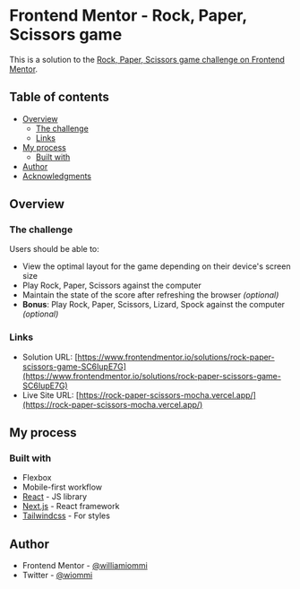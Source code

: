 # Frontend Mentor - Rock, Paper, Scissors game

This is a solution to the [Rock, Paper, Scissors game challenge on Frontend Mentor](https://www.frontendmentor.io/challenges/rock-paper-scissors-game-pTgwgvgH). 

## Table of contents

- [Overview](#overview)
  - [The challenge](#the-challenge)
  - [Links](#links)
- [My process](#my-process)
  - [Built with](#built-with)
- [Author](#author)
- [Acknowledgments](#acknowledgments)

## Overview

### The challenge

Users should be able to:

- View the optimal layout for the game depending on their device's screen size
- Play Rock, Paper, Scissors against the computer
- Maintain the state of the score after refreshing the browser _(optional)_
- **Bonus**: Play Rock, Paper, Scissors, Lizard, Spock against the computer _(optional)_

### Links

- Solution URL: [https://www.frontendmentor.io/solutions/rock-paper-scissors-game-SC6IupE7G](https://www.frontendmentor.io/solutions/rock-paper-scissors-game-SC6IupE7G)
- Live Site URL: [https://rock-paper-scissors-mocha.vercel.app/](https://rock-paper-scissors-mocha.vercel.app/)

## My process

### Built with

- Flexbox
- Mobile-first workflow
- [React](https://reactjs.org/) - JS library
- [Next.js](https://nextjs.org/) - React framework
- [Tailwindcss](https://tailwindcss.com/) - For styles

## Author

- Frontend Mentor - [@williamiommi](https://www.frontendmentor.io/profile/williamiommi)
- Twitter - [@wiommi](https://twitter.com/wiommi)
